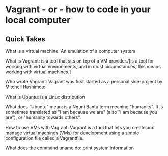# Vagrant - or - how to code in your local computer
## Quick Takes

What is a virtual machine: An emulation of a computer system

What is Vagrant: is a tool that sits on top of a VM provider./[is a tool for working with virtual environments, 
and in most circumstances, this means working with virtual machines.]

Who wrote Vagrant: Vagrant was first started as a personal side-project by Mitchell Hashimoto

What is Ubuntu: is a Linux distribution

What does “Ubuntu” mean: is a Nguni Bantu term meaning "humanity". It is sometimes translated as 
"I am because we are" (also "I am because you are"), or "humanity towards others".

How to use VMs with Vagrant: Vagrant is a tool that lets you create and manage virtual machines (VMs) for 
development using a simple configuration file called a Vagrantfile.

What does the command uname do: print system information
